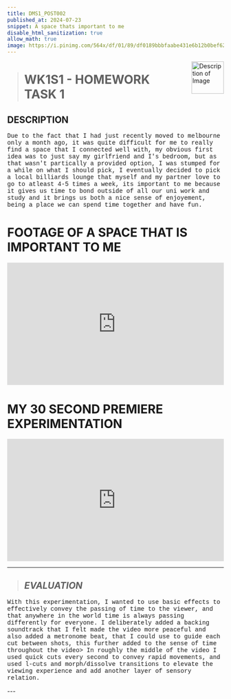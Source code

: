 ```yaml
---
title: DMS1_POST002
published_at: 2024-07-23
snippet: A space thats important to me
disable_html_sanitization: true
allow_math: true 
image: https://i.pinimg.com/564x/df/01/89/df0189bbbfaabe431e6b12b0bef6256b.jpg
---
```


<img src="https://www.hardjewelry.com/cdn/shop/files/ezgif.com-gif-maker_3.gif?v=1649272041" alt="Description of Image" style="float:right; margin-left:20px; width:75px; height:auto;">

># **WK1S1 - HOMEWORK TASK 1**

## **DESCRIPTION**
<p class="custom-font">
Due to the fact that I had just recently moved to melbourne only a month ago, it was quite difficult for me to really find a space that I connected well with, my obvious first idea was to just say my girlfriend and I's bedroom, but as that wasn't partically a provided option, I was stumped for a while on what I should pick, I eventually decided to pick a local billiards lounge that myself and my partner love to go to atleast 4-5 times a week, its important to me because it gives us time to bond outside of all our uni work and study and it brings us both a nice sense of enjoyement, being a place we can spend time together and have fun.
</p>
 
 # **FOOTAGE OF A SPACE THAT IS IMPORTANT TO ME**

<div style="padding:56.25% 0 0 0;position:relative;"><iframe src="https://player.vimeo.com/video/991882555?badge=0&amp;autopause=0&amp;player_id=0&amp;app_id=58479" frameborder="0" allow="autoplay; fullscreen; picture-in-picture; clipboard-write" style="position:absolute;top:0;left:0;width:100%;height:100%;" title="A special place"></iframe></div><script src="https://player.vimeo.com/api/player.js"></script>

<script type="module">

    console.log (`hello world! 🚀`)

    const iframe  = document.getElementById (`sorry_music_video`)
    iframe.width  = iframe.parentNode.scrollWidth
    iframe.height = iframe.width * 9 / 16

</script>
 
 # **MY 30 SECOND PREMIERE EXPERIMENTATION**

<div style="padding:56.25% 0 0 0;position:relative;"><iframe src="https://player.vimeo.com/video/991881280?badge=0&amp;autopause=0&amp;player_id=0&amp;app_id=58479" frameborder="0" allow="autoplay; fullscreen; picture-in-picture; clipboard-write" style="position:absolute;top:0;left:0;width:100%;height:100%;" title="30s EXP (CUT TO EDIT)"></iframe></div><script src="https://player.vimeo.com/api/player.js"></script>
 
 <script type="module">

    console.log (`hello world! 🚀`)

    const iframe  = document.getElementById (`sorry_music_video`)
    iframe.width  = iframe.parentNode.scrollWidth
    iframe.height = iframe.width * 9 / 16

</script>

<style>
  .custom-font {
    font-family: 'Courier New', Courier, monospace;
  }
</style>
---
> ## *EVALUATION*

<p class="custom-font">
With this experimentation, I wanted to use basic effects to effectively convey the passing of time to the viewer, and that anywhere in the world time is always passing differently for everyone. I deliberately added a backing soundtrack that I felt made the video more peaceful and also added a metronome beat, that I could use to guide each cut between shots, this further added to the sense of time throughout the video> In roughly the middle of the video I used quick cuts every second to convey rapid movements, and used l-cuts and morph/dissolve transitions to elevate the viewing experience and add another layer of sensory relation.
</p>
---